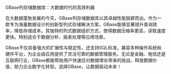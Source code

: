 GBase列存储数据库：大数据时代的高效利器

在大数据蓬勃发展的今天，GBase列存储数据库以其卓越性能脱颖而出。作为一款专为海量数据设计的创新型列式存储解决方案，GBase能够显著提升查询效率，降低存储成本。其独特的列式数据组织方式，使得数据压缩率更高，读取速度更快，特别适合于数据分析、报表处理等应用场景。

GBase不仅具备强大的扩展性与稳定性，还支持SQL标准，兼容多种操作系统和硬件平台，为企业级应用提供了灵活可靠的数据管理服务。无论是金融、电信还是互联网行业，GBase都能帮助用户快速应对数据增长带来的挑战，释放数据价值，助力企业数字化转型。选择GBase，让数据驱动未来！
